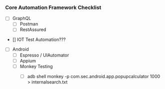 ### Core Automation Framework Checklist

- [ ] GraphQL
  - [ ] Postman
  - [ ] RestAssured 

- [] IOT Test Automation???

- [ ] Android
  - [ ] Espresso / UIAutomator
  - [ ] Appium
  - [ ] Monkey Testing
    - [ ] adb shell monkey -p com.sec.android.app.popupcalculator 1000 > internalsearch.txt

